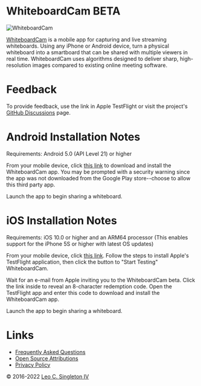 # WhiteboardCam BETA

![WhiteboardCam](https://whiteboardcam.com/assets/1666280368448/images/logo.svg)

[WhiteboardCam](https://whiteboardcam.com) is a mobile app for capturing and live streaming whiteboards.
Using any iPhone or Android device, turn a
physical whiteboard into a smartboard that can be shared with multiple viewers in real time. WhiteboardCam uses
algorithms designed to deliver sharp, high-resolution images compared to existing online meeting software.


# Feedback

To provide feedback, use the link in Apple TestFlight or visit the project's
[GitHub Discussions](https://github.com/leosingleton/whiteboardcam/discussions) page.


# Android Installation Notes

Requirements: Android 5.0 (API Level 21) or higher

From your mobile device, click [this link](https://whiteboardcam.com/downloads/com.whiteboardcam.apk) to download and
install the WhiteboardCam app. You may be prompted with a security warning since the app was not downloaded
from the Google Play store--choose to allow this third party app.

Launch the app to begin sharing a whiteboard.


# iOS Installation Notes

Requirements: iOS 10.0 or higher and an ARM64 processor (This enables support for the iPhone 5S or higher
with latest OS updates)

From your mobile device, click [this link](https://testflight.apple.com/join/6AY81LWx). Follow
the steps to install Apple&apos;s TestFlight application, then click the button to &quot;Start Testing&quot;
WhiteboardCam.

Wait for an e-mail from Apple inviting you to the WhiteboardCam beta. Click the link inside to
reveal an 8-character redemption code. Open the TestFlight app and enter this code to download and install
the WhiteboardCam app.

Launch the app to begin sharing a whiteboard.


# Links

- [Frequently Asked Questions](https://whiteboardcam.com/docs/faq.html)
- [Open Source Attributions](https://whiteboardcam.com/docs/attributions.html)
- [Privacy Policy](https://whiteboardcam.com/docs/privacy.html)

&copy; 2016-2022 [Leo C. Singleton IV](https://www.leosingleton.com/)
